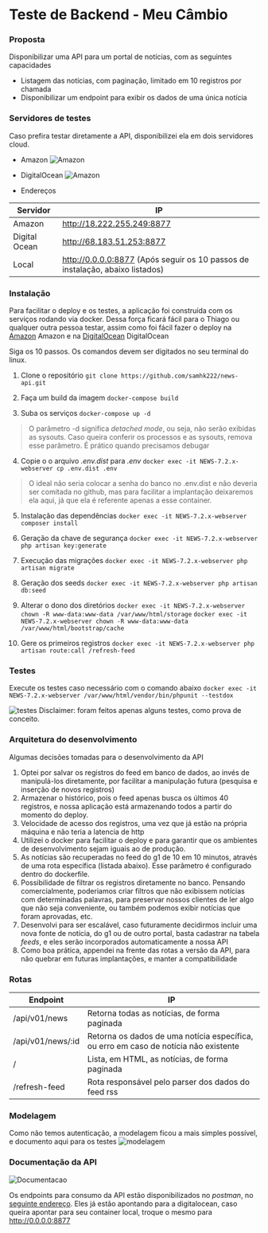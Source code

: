 # Teste de Backend - Meu Câmbio

### Proposta
Disponibilizar uma API para um portal de notícias, com as seguintes capacidades
- Listagem das notícias, com paginação, limitado em 10 registros por chamada
- Disponibilizar um endpoint para exibir os dados de uma única notícia

### Servidores de testes
Caso prefira testar diretamente a API, disponibilizei ela em dois servidores cloud.

* Amazon
![Amazon](http://aia.la/tmp/amazon.png)

* DigitalOcean
![Amazon](http://aia.la/tmp/digitalocean.png)

* Endereços

| Servidor  | IP | 
| ------------- | ------------- | 
| Amazon  | http://18.222.255.249:8877  |
| Digital Ocean  | http://68.183.51.253:8877  |
| Local  | http://0.0.0.0:8877 (Após seguir os 10 passos de instalação, abaixo listados)  |

### Instalação
Para facilitar o deploy e os testes, a aplicação foi construída com os serviços rodando via docker. Dessa força ficará fácil para o Thiago ou qualquer outra pessoa testar, assim como foi fácil fazer o deploy na [Amazon](amazon.com) Amazon e na [DigitalOcean](www.digitalocean.com) DigitalOcean

Siga os 10 passos. Os comandos devem ser digitados no seu terminal do linux.

1. Clone o repositório
`git clone https://github.com/samhk222/news-api.git`

2. Faça um build da imagem
`docker-compose build`

3. Suba os serviços
`docker-compose up -d`
> O parâmetro -d significa *detached mode*, ou seja, não serão exibidas as sysouts. Caso queira conferir os processos e as sysouts, remova esse parâmetro. É prático quando precisamos debugar

4. Copie o o arquivo *.env.dist* para *.env*
`docker exec -it NEWS-7.2.x-webserver cp .env.dist .env`
> O ideal não seria colocar a senha do banco no .env.dist e não deveria ser comitada no github, mas para facilitar a implantação deixaremos ela aqui, já que ela é referente apenas a esse container.

5. Instalação das dependências
`docker exec -it NEWS-7.2.x-webserver composer install`

6. Geração da chave de segurança
`docker exec -it NEWS-7.2.x-webserver php artisan key:generate`

7. Execução das migrações
`docker exec -it NEWS-7.2.x-webserver php artisan migrate`

8. Geração dos seeds
`docker exec -it NEWS-7.2.x-webserver php artisan db:seed`

9. Alterar o dono dos diretórios
`docker exec -it NEWS-7.2.x-webserver chown -R www-data:www-data /var/www/html/storage`
`docker exec -it NEWS-7.2.x-webserver chown -R www-data:www-data /var/www/html/bootstrap/cache`

10. Gere os primeiros registros 
`docker exec -it NEWS-7.2.x-webserver php artisan route:call /refresh-feed`

### Testes
Execute os testes caso necessário com o comando abaixo
`docker exec -it NEWS-7.2.x-webserver /var/www/html/vendor/bin/phpunit --testdox`

![testes](http://aia.la/tmp/testes.png)
Disclaimer: foram feitos apenas alguns testes, como prova de conceito.

### Arquitetura do desenvolvimento
Algumas decisões tomadas para o desenvolvimento da API

1. Optei por salvar os registros do feed em banco de dados, ao invés de manipulá-los diretamente, por facilitar a manipulação futura (pesquisa e inserção de novos registros)
2. Armazenar o histórico, pois o feed apenas busca os últimos 40 registros, e nossa aplicação está armazenando todos a partir do momento do deploy.
2. Velocidade de acesso dos registros, uma vez que já estão na própria máquina e não teria a latencia de http
3. Utilizei o docker para facilitar o deploy e para garantir que os ambientes de desenvolvimento sejam iguais ao de produção. 
4. As notícias são recuperadas no feed do g1 de 10 em 10 minutos, através de uma rota específica (listada abaixo). Esse parâmetro é configurado dentro do dockerfile.
5. Possibilidade de filtrar os registros diretamente no banco. Pensando comercialmente, poderiamos criar filtros que não exibissem notícias com determinadas palavras, para preservar nossos clientes de ler algo que não seja conveniente, ou também podemos exibir notícias que foram aprovadas, etc.
6. Desenvolvi para ser escalável, caso futuramente decidirmos incluir uma nova fonte de notícia, do g1 ou de outro portal, basta cadastrar na tabela *feeds*, e eles serão incorporados automaticamente a nossa API
7. Como boa prática, appendei na frente das rotas a versão da API, para não quebrar em futuras implantações, e manter a compatibilidade

### Rotas
| Endpoint  | IP | 
| ------------- | ------------- | 
| /api/v01/news  | Retorna todas as notícias, de forma paginada |
| /api/v01/news/:id  | Retorna os dados de uma notícia específica, ou erro em caso de notícia não existente  |
| /  | Lista, em HTML,  as notícias, de forma paginada|
| /refresh-feed  | Rota responsável pelo parser dos dados do feed rss  |



### Modelagem
Como não temos autenticação, a modelagem ficou a mais simples possível, e documento aqui para os testes
![modelagem](http://aia.la/tmp/modelo.png)

### Documentação da API
![Documentacao](http://aia.la/tmp/postman_documentation.png)

Os endpoints para consumo da API estão disponibilizados no *postman*, no [seguinte endereço](https://documenter.getpostman.com/view/539336/RzfnkS63). Eles já estão apontando para a digitalocean, caso queira apontar para seu container local, troque o mesmo para http://0.0.0.0:8877


